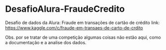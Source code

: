 ﻿# DesafioAlura-FraudeCredito

Desafio de dados da Alura:
Fraude em transações de cartão de crédito
link: https://www.kaggle.com/c/fraude-em-transaes-de-carto-de-crdito

Obs. por se tratar de uma competição algumas coisas não estão aqui, como a documentação e a analise dos dados.
